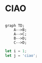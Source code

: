 # CIAO

```mermaid

graph TD;
    A-->B;
    A-->C;
    B-->D;
    C-->D;
```

```typescript
let i = 1;
let j = 'ciao';
```
